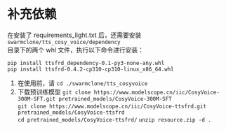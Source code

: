 # 补充依赖
在安装了 requirements_light.txt 后，还需要安装 `swarmclone/tts_cosy_voice/dependency`  
目录下的两个 whl 文件，执行以下命令进行安装：  

`pip install ttsfrd_dependency-0.1-py3-none-any.whl`  
`pip install ttsfrd-0.4.2-cp310-cp310-linux_x86_64.whl`  

1. 在使用前，请 `cd ./swarmclone/tts_cosyvoice`  
2. 下载预训练模型 
`git clone https://www.modelscope.cn/iic/CosyVoice-300M-SFT.git pretrained_models/CosyVoice-300M-SFT`  
`git clone https://www.modelscope.cn/iic/CosyVoice-ttsfrd.git pretrained_models/CosyVoice-ttsfrd`  
`cd pretrained_models/CosyVoice-ttsfrd/`
`unzip resource.zip -d .`
 